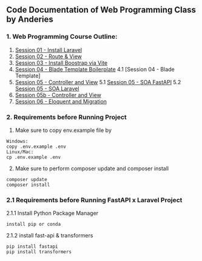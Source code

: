 ## Code Documentation of Web Programming Class by Anderies

### 1. Web Programming Course Outline:
1. [Session 01 - Install Laravel](https://laravel.com/docs/10.x)
2. [Session 02 - Route & View](https://github.com/Anderies/webprog-class-two/tree/master/coba-session-02)
3. [Session 03 - Install Boostrap via Vite](https://github.com/Anderies/webprog-class-two/tree/master/coba-session-03)
4. [Session 04 - Blade Template Boilerplate](https://github.com/Anderies/webprog-class-two/tree/master/boilerplate-session-04)
4.1 [Session 04 - Blade Template]
5. [Session 05 - Controller and View](https://github.com/Anderies/webprog-class-two/tree/master/coba-session-05)
5.1 [Session 05 - SOA FastAPI](https://github.com/Anderies/webprog-class-two/tree/master/supplement-session05-api)
5.2 [Session 05 - SOA Laravel](https://github.com/Anderies/webprog-class-two/tree/master/supplement-session-05)
6. [Session 05b - Controller and View](https://github.com/Anderies/webprog-class-two/tree/master/coba-session-05b)
7. [Session 06 - Eloquent and Migration](https://github.com/Anderies/webprog-class-two/tree/master/coba-session-06)


### 2. Requirements before Running Project
1. Make sure to copy env.example file by
```
Windows:
copy .env.example .env
Linux/Mac:
cp .env.example .env
```

2. Make sure to perform composer update and composer install
```
composer update 
composer install
```

### 2.1 Requirements before Running FastAPI x Laravel Project
2.1.1 Install Python Package Manager
```
install pip or conda
```
2.1.2 install fast-api & transformers
```
pip install fastapi
pip install transformers
```



